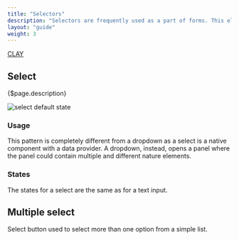 ```yaml
---
title: "Selectors"
description: "Selectors are frequently used as a part of forms. This elements are used when we need to select one or more within several options. These options are displayed in the button once selected."
layout: "guide"
weight: 3
---
```


<a class="label-link label label-warning" href="https://clayui.com/docs/components/forms/form_elements.html#select-element" target="_blank">CLAY</a>

## Select

{$page.description}

![select default state](../../../images/Selector.png)


### Usage

This pattern is completely different from a dropdown as a select is a native component with a data provider. A dropdown, instead, opens a panel where the panel could contain multiple and different nature elements.

### States

The states for a select are the same as for a text input.

## Multiple select

Select button used to select more than one option from a simple list.

